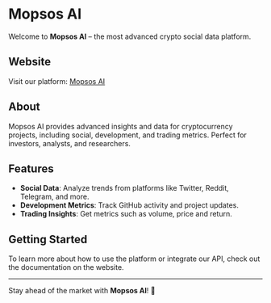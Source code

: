 # Mopsos AI

Welcome to **Mopsos AI** – the most advanced crypto social data platform.

## Website

Visit our platform: [Mopsos AI](https://mopsos.ai)

## About

Mopsos AI provides advanced insights and data for cryptocurrency projects, including social, development, and trading metrics. Perfect for investors, analysts, and researchers.

## Features

- **Social Data**: Analyze trends from platforms like Twitter, Reddit, Telegram, and more.
- **Development Metrics**: Track GitHub activity and project updates.
- **Trading Insights**: Get metrics such as volume, price and return.

## Getting Started

To learn more about how to use the platform or integrate our API, check out the documentation on the website.

---

Stay ahead of the market with **Mopsos AI**! 🚀
